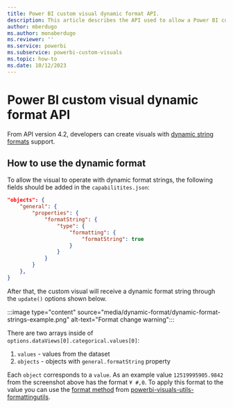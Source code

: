 ```yaml
---
title: Power BI custom visual dynamic format API.
description: This article describes the API used to allow a Power BI custom visual display values with dynamic format strings.
author: mberdugo
ms.author: monaberdugo
ms.reviewer: ''
ms.service: powerbi
ms.subservice: powerbi-custom-visuals
ms.topic: how-to
ms.date: 10/12/2023
---
```


# Power BI custom visual dynamic format API

From API version 4.2, developers can create visuals with [dynamic string formats](../../create-reports/desktop-dynamic-format-strings.md) support.

## How to use the dynamic format

To allow the visual to operate with dynamic format strings, the following fields should be added in the `capabilitites.json`:

```json
"objects": {
    "general": {
        "properties": {
            "formatString": {
                "type": {
                    "formatting": {
                        "formatString": true
                    }
                }
            }
        }
    },
}
```

After that, the custom visual will receive a dynamic format string through the `update()` options shown below. 

:::image type="content" source="media/dynamic-format/dynamic-format-strings-example.png" alt-text="Format change warning":::

There are two arrays inside of `options.dataViews[0].categorical.values[0]`:
1. `values` - values from the dataset
2. `objects` - objects with `general.formatString` property

Each `object` corresponds to a `value`. As an example value `12519995905.9842` from the screenshot above has the format `¥ #,0`.
To apply this format to the value you can use the [format method](./utils-formatting.md#format) from [powerbi-visuals-utils-formattingutils](./utils-formatting.md).
